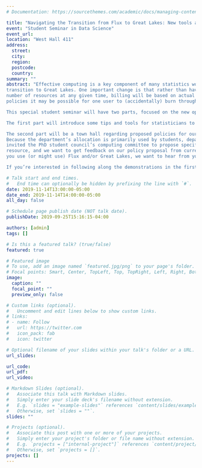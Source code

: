 ```yaml
---
# Documentation: https://sourcethemes.com/academic/docs/managing-content/

title: "Navigating the Transition from Flux to Great Lakes: New tools and policy town hall"
event: "Student Seminar in Data Science"
event_url:
location: "West Hall 411"
address:
  street:
  city:
  region:
  postcode:
  country:
summary: ""
abstract: "Effective computing is a key component of many statistics workflows. The statistics department offers its graduate students access to a UMich HPC (high performance computing) resource. However, that resource will be changing as Flux retires at the end of November and we
transition to Great Lakes. One important change is that rather than having access to a fixed
number of resources at any given time, billing will be based on actual usage, so without new
policies it may be possible for one user to (accidentally) burn through an entire month’s budget in a single day. Efficient use of this resource will be even more important and will require navigating the job submission system (SLURM), writing code in a way which can be parallelized effectively across multiple machines, and understanding how jobs are billed to the Statistics department account. 

This special student seminar will have two parts, focused on the new opportunities and new challenges, respectively. 

The first part will introduce some tips and tools for statisticians to use Great Lakes more effectively and will include a demonstration of the ```batchtools``` R package which can greatly simplify and organize the process of running numerical simulations in an HPC setting. 

The second part will be a town hall regarding proposed policies for our account on Great Lakes.
Because the department’s allocation is primarily used by students, department leadership has
invited the PhD student council’s computing committee to propose specific policies for this new
resource, and we want to get feedback on our policy proposal from current graduate students. If
you use (or might use) Flux and/or Great Lakes, we want to hear from you! Our goal is to craft a policy that lets heavy users get their work done while making the experience of lighter users as smooth as possible. 

If you’re interested in following along the demonstrations in the first part, you need to ensure you’re able to log-on to Great Lakes (```ssh uniqname@greatlakes.arc-ts.umich.edu```). You may also wish to review this wiki page on using batchtools on Great Lakes and you can install ```batchtools``` locally so that you can see a demonstration of how it works. Contact [stat-phd-council-computing@umich.edu](stat-phd-council-computing@umich.edu) with any questions."

# Talk start and end times.
#   End time can optionally be hidden by prefixing the line with `#`.
date: 2019-11-14T13:00:00-05:00
date_end: 2019-11-14T14:00:00-05:00
all_day: false

# Schedule page publish date (NOT talk date).
publishDate: 2019-09-25T15:16:15-04:00

authors: [admin]
tags: []

# Is this a featured talk? (true/false)
featured: true

# Featured image
# To use, add an image named `featured.jpg/png` to your page's folder. 
# Focal points: Smart, Center, TopLeft, Top, TopRight, Left, Right, BottomLeft, Bottom, BottomRight.
image:
  caption: ""
  focal_point: ""
  preview_only: false

# Custom links (optional).
#   Uncomment and edit lines below to show custom links.
# links:
# - name: Follow
#   url: https://twitter.com
#   icon_pack: fab
#   icon: twitter

# Optional filename of your slides within your talk's folder or a URL.
url_slides:

url_code:
url_pdf:
url_video:

# Markdown Slides (optional).
#   Associate this talk with Markdown slides.
#   Simply enter your slide deck's filename without extension.
#   E.g. `slides = "example-slides"` references `content/slides/example-slides.md`.
#   Otherwise, set `slides = ""`.
slides: ""

# Projects (optional).
#   Associate this post with one or more of your projects.
#   Simply enter your project's folder or file name without extension.
#   E.g. `projects = ["internal-project"]` references `content/project/deep-learning/index.md`.
#   Otherwise, set `projects = []`.
projects: []
---
```

